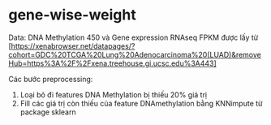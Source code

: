 # gene-wise-weight

Data: DNA Methylation 450 và Gene expression RNAseq FPKM được lấy từ [https://xenabrowser.net/datapages/?cohort=GDC%20TCGA%20Lung%20Adenocarcinoma%20(LUAD)&removeHub=https%3A%2F%2Fxena.treehouse.gi.ucsc.edu%3A443]

Các bước preprocessing:
1. Loại bỏ đi features DNA Methylation bị thiếu 20% giá trị
2. Fill các giá trị còn thiếu của feature DNAmethylation bằng KNNimpute từ package sklearn
